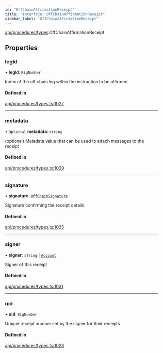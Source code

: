 ```yaml
---
id: "OffChainAffirmationReceipt"
title: "Interface: OffChainAffirmationReceipt"
sidebar_label: "OffChainAffirmationReceipt"
---
```


[api/procedures/types](../../../../../modules/API/Procedures/Types/Types.md).OffChainAffirmationReceipt

## Properties

### legId

• **legId**: `BigNumber`

Index of the off chain leg within the instruction to be affirmed

#### Defined in

[api/procedures/types.ts:1027](https://github.com/PolymeshAssociation/polymesh-sdk/blob/c53723bab/src/api/procedures/types.ts#L1027)

___

### metadata

• `Optional` **metadata**: `string`

(optional) Metadata value that can be used to attach messages to the receipt

#### Defined in

[api/procedures/types.ts:1039](https://github.com/PolymeshAssociation/polymesh-sdk/blob/c53723bab/src/api/procedures/types.ts#L1039)

___

### signature

• **signature**: [`OffChainSignature`](../OffChainSignature/OffChainSignature.md)

Signature confirming the receipt details

#### Defined in

[api/procedures/types.ts:1035](https://github.com/PolymeshAssociation/polymesh-sdk/blob/c53723bab/src/api/procedures/types.ts#L1035)

___

### signer

• **signer**: `string` \| [`Account`](../../../../../classes/API/Entities/Account/Account.md)

Signer of this receipt

#### Defined in

[api/procedures/types.ts:1031](https://github.com/PolymeshAssociation/polymesh-sdk/blob/c53723bab/src/api/procedures/types.ts#L1031)

___

### uid

• **uid**: `BigNumber`

Unique receipt number set by the signer for their receipts

#### Defined in

[api/procedures/types.ts:1023](https://github.com/PolymeshAssociation/polymesh-sdk/blob/c53723bab/src/api/procedures/types.ts#L1023)
